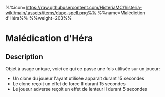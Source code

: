 %%icon=https://raw.githubusercontent.com/HisteriaMC/histeria-wiki/main/.assets/items/dupe-spell.png%%
%%name=Malédiction d'Héra%%
%%weight=203%%

# Malédication d'Héra

## Description

Objet à usage unique, voici ce qui ce passe une fois utilisée sur un joueur:
- Un clone du joueur l'ayant utilisée apparaît durant 15 secondes
- Le clone reçoit un effet de force II durant 15 secondes
- Le joueur adverse reçoit un effet de lenteur II durant 5 secondes